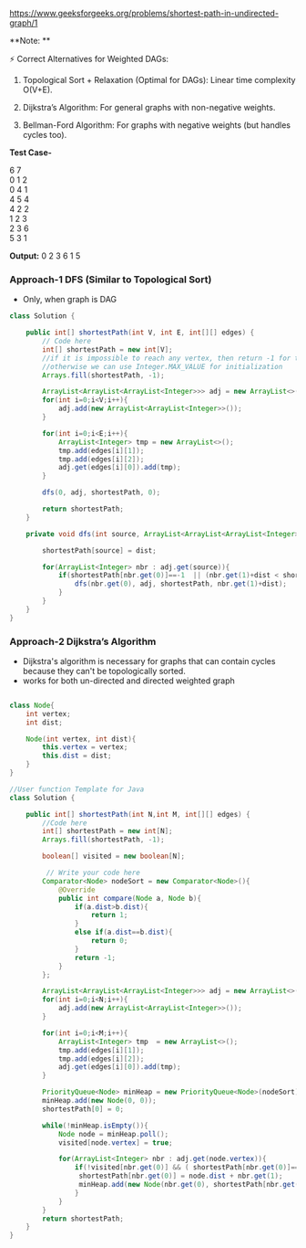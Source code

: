 https://www.geeksforgeeks.org/problems/shortest-path-in-undirected-graph/1

**Note: **

⚡ Correct Alternatives for Weighted DAGs:

1. Topological Sort + Relaxation (Optimal for DAGs): Linear time complexity O(V+E).

2. Dijkstra’s Algorithm: For general graphs with non-negative weights.

3. Bellman-Ford Algorithm: For graphs with negative weights (but handles cycles too).

**Test Case-**

6 7 </br>
0 1 2 </br>
0 4 1 </br>
4 5 4 </br>
4 2 2 </br>
1 2 3 </br>
2 3 6 </br>
5 3 1 </br>

**Output:** 0 2 3 6 1 5

### Approach-1 DFS (Similar to Topological Sort)

- Only, when graph is DAG

```java
class Solution {

	public int[] shortestPath(int V, int E, int[][] edges) {
        // Code here
        int[] shortestPath = new int[V];
        //if it is impossible to reach any vertex, then return -1 for that vertex
        //otherwise we can use Integer.MAX_VALUE for initialization
        Arrays.fill(shortestPath, -1);

        ArrayList<ArrayList<ArrayList<Integer>>> adj = new ArrayList<>();
        for(int i=0;i<V;i++){
            adj.add(new ArrayList<ArrayList<Integer>>());
        }

        for(int i=0;i<E;i++){
            ArrayList<Integer> tmp = new ArrayList<>();
            tmp.add(edges[i][1]);
            tmp.add(edges[i][2]);
            adj.get(edges[i][0]).add(tmp);
        }

        dfs(0, adj, shortestPath, 0);

        return shortestPath;
    }

    private void dfs(int source, ArrayList<ArrayList<ArrayList<Integer>>> adj, int[] shortestPath,  int dist){

	    shortestPath[source] = dist;

	    for(ArrayList<Integer> nbr : adj.get(source)){
	        if(shortestPath[nbr.get(0)]==-1  || (nbr.get(1)+dist < shortestPath[nbr.get(0)])){
	            dfs(nbr.get(0), adj, shortestPath, nbr.get(1)+dist);
	        }
	    }
	}
}
```

### Approach-2 Dijkstra’s Algorithm

- Dijkstra's algorithm is necessary for graphs that can contain cycles because they can't be topologically sorted.
- works for both un-directed and directed weighted graph

```java

class Node{
    int vertex;
    int dist;

    Node(int vertex, int dist){
        this.vertex = vertex;
        this.dist = dist;
    }
}

//User function Template for Java
class Solution {

	public int[] shortestPath(int N,int M, int[][] edges) {
		//Code here
		int[] shortestPath = new int[N];
        Arrays.fill(shortestPath, -1);

        boolean[] visited = new boolean[N];

         // Write your code here
        Comparator<Node> nodeSort = new Comparator<Node>(){
            @Override
            public int compare(Node a, Node b){
                if(a.dist>b.dist){
                    return 1;
                }
                else if(a.dist==b.dist){
                    return 0;
                }
                return -1;
            }
        };

        ArrayList<ArrayList<ArrayList<Integer>>> adj = new ArrayList<>();
        for(int i=0;i<N;i++){
            adj.add(new ArrayList<ArrayList<Integer>>());
        }

        for(int i=0;i<M;i++){
            ArrayList<Integer> tmp  = new ArrayList<>();
            tmp.add(edges[i][1]);
            tmp.add(edges[i][2]);
            adj.get(edges[i][0]).add(tmp);
        }

        PriorityQueue<Node> minHeap = new PriorityQueue<Node>(nodeSort);
        minHeap.add(new Node(0, 0));
        shortestPath[0] = 0;

        while(!minHeap.isEmpty()){
            Node node = minHeap.poll();
            visited[node.vertex] = true;

            for(ArrayList<Integer> nbr : adj.get(node.vertex)){
                if(!visited[nbr.get(0)] && ( shortestPath[nbr.get(0)]==-1 || (node.dist + nbr.get(1)) < shortestPath[nbr.get(0)])){
                 shortestPath[nbr.get(0)] = node.dist + nbr.get(1);
                 minHeap.add(new Node(nbr.get(0), shortestPath[nbr.get(0)]));
                }
            }
        }
        return shortestPath;
	}
}
```
